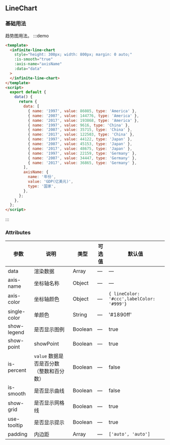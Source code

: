 ## LineChart

### 基础用法

趋势图用法。
:::demo

```html
<template>
  <infinite-line-chart
    style="height: 300px; width: 800px; margin: 0 auto;"
    :is-smooth="true"
    :axis-name="axisName"
    :data="data"
  >
  </infinite-line-chart>
</template>
<script>
  export default {
    data() {
      return {
        data: [
          { name: '1997', value: 86085, type: 'America' },
          { name: '2007', value: 144776, type: 'America' },
          { name: '2017', value: 193868, type: 'America' },
          { name: '1997', value: 9616, type: 'China' },
          { name: '2007', value: 35715, type: 'China' },
          { name: '2017', value: 122503, type: 'China' },
          { name: '1997', value: 44122, type: 'Japan' },
          { name: '2007', value: 45153, type: 'Japan' },
          { name: '2017', value: 48675, type: 'Japan' },
          { name: '1997', value: 22159, type: 'Germany' },
          { name: '2007', value: 34447, type: 'Germany' },
          { name: '2017', value: 36865, type: 'Germany' },
        ],
        axisName: {
          name: '年份',
          value: 'GDP(亿美元)',
          type: '国家',
        },
      };
    },
  };
</script>
```

:::

### Attributes

| 参数         | 说明                                     | 类型    | 可选值 | 默认值                                    |
| ------------ | ---------------------------------------- | ------- | ------ | ----------------------------------------- |
| data         | 渲染数据                                 | Array   | —      | —                                         |
| axis-name    | 坐标轴名称                               | Object  | —      | —                                         |
| axis-color   | 坐标轴颜色                               | Object  | —      | `{ lineColor: '#ccc',labelColor: '#999'}` |
| single-color | 单颜色                                   | String  | —      | '#1890ff'                                 |
| show-legend  | 是否显示图例                             | Boolean | —      | true                                      |
| show-point   | showPoint                                | Boolean | —      | true                                      |
| is-percent   | `value` 数据是否是百分数（整数和百分数） | Boolean | —      | false                                     |
| is-smooth    | 是否显示曲线                             | Boolean | —      | false                                     |
| show-grid    | 是否显示网格线                           | Boolean | —      | true                                      |
| use-tooltip  | 是否显示提示                             | Boolean | —      | true                                      |
| padding      | 内边距                                   | Array   | —      | `['auto', 'auto']`                        |

